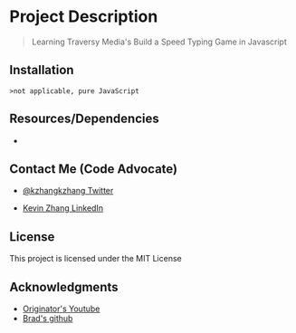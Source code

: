 # Project Description
> Learning Traversy Media's Build a Speed Typing Game in Javascript

## Installation

`>not applicable, pure JavaScript`

## Resources/Dependencies

* []()

## Contact Me (Code Advocate)

* [@kzhangkzhang Twitter](https://twitter.com/kzhangkzhang)

* [Kevin Zhang LinkedIn](https://www.linkedin.com/in/kevin-zhang-apex-ebs-bigdata/)

## License

This project is licensed under the MIT License

## Acknowledgments

* [Originator's Youtube](https://www.youtube.com/watch?v=Yw-SYSG-028)
* [Brad's github](https://github.com/bradtraversy/wordbeater)